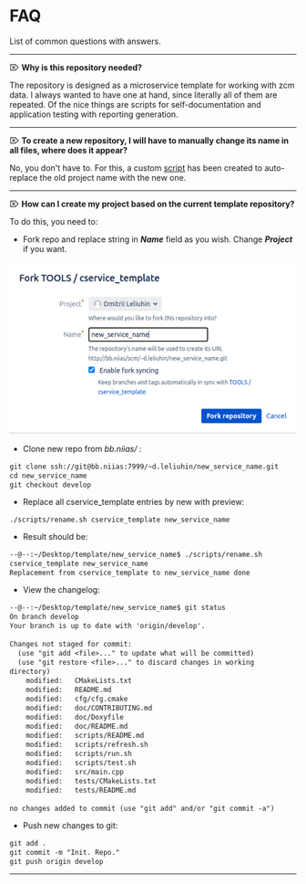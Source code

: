# FAQ

List of common questions with answers.

---

⌦ **Why is this repository needed?**

The repository is designed as a microservice template for working with zcm data. 
I always wanted to have one at hand, since literally all of them are repeated. 
Of the nice things are scripts for self-documentation and application testing with reporting generation.

---

⌦ **To create a new repository, I will have to manually change its name in all files, where does it appear?**

No, you don't have to. For this, a custom [script](../scripts/rename.sh) has been created to auto-replace the old project name with the new one.

---

⌦ **How can I create my project based on the current template repository?**

To do this, you need to:

- Fork repo and replace string in ***Name*** field as you wish. Change ***Project*** if you want.

![fork](img/fork.png)

- Clone new repo from *bb.niias/* :

```
git clone ssh://git@bb.niias:7999/~d.leliuhin/new_service_name.git
cd new_service_name
git checkout develop

```

- Replace all cservice_template entries by new with preview:

```
./scripts/rename.sh cservice_template new_service_name
```

- Result should be:
```
--@--:~/Desktop/template/new_service_name$ ./scripts/rename.sh cservice_template new_service_name
Replacement from cservice_template to new_service_name done
```

- View the changelog:

```
--@--:~/Desktop/template/new_service_name$ git status
On branch develop
Your branch is up to date with 'origin/develop'.

Changes not staged for commit:
  (use "git add <file>..." to update what will be committed)
  (use "git restore <file>..." to discard changes in working directory)
	modified:   CMakeLists.txt
	modified:   README.md
	modified:   cfg/cfg.cmake
	modified:   doc/CONTRIBUTING.md
	modified:   doc/Doxyfile
	modified:   doc/README.md
	modified:   scripts/README.md
	modified:   scripts/refresh.sh
	modified:   scripts/run.sh
	modified:   scripts/test.sh
	modified:   src/main.cpp
	modified:   tests/CMakeLists.txt
	modified:   tests/README.md

no changes added to commit (use "git add" and/or "git commit -a")

```

- Push new changes to git:

```
git add .
git commit -m "Init. Repo."
git push origin develop
```

---